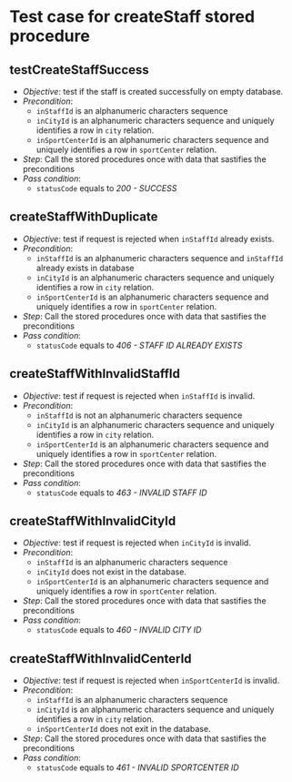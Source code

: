 Test case for createStaff stored procedure
===

testCreateStaffSuccess
---
+ _Objective_:  test if the staff is created successfully on empty database.
+ _Precondition_:
    + `inStaffId` is an alphanumeric characters sequence
    + `inCityId` is an alphanumeric characters sequence and uniquely identifies a row in `city` relation.
    + `inSportCenterId` is an alphanumeric characters sequence and uniquely identifies a row in `sportCenter` relation.
+ _Step_: Call the stored procedures once with data that sastifies the preconditions
+ _Pass condition_:
    + `statusCode` equals to *200 - SUCCESS*


createStaffWithDuplicate
---
+ _Objective_: test if request is rejected when `inStaffId` already exists.
+ _Precondition_:
    + `inStaffId` is an alphanumeric characters sequence and `inStaffId` already exists in database
    + `inCityId` is an alphanumeric characters sequence and uniquely identifies a row in `city` relation.
    + `inSportCenterId` is an alphanumeric characters sequence and uniquely identifies a row in `sportCenter` relation.
+ _Step_: Call the stored procedures once with data that sastifies the preconditions
+ _Pass condition_:
    + `statusCode` equals to *406 - STAFF ID ALREADY EXISTS*


createStaffWithInvalidStaffId
---
+ _Objective_: test if request is rejected when `inStaffId` is invalid.
+ _Precondition_:
    + `inStaffId` is not an alphanumeric characters sequence
    + `inCityId` is an alphanumeric characters sequence and uniquely identifies a row in `city` relation.
    + `inSportCenterId` is an alphanumeric characters sequence and uniquely identifies a row in `sportCenter` relation.
+ _Step_: Call the stored procedures once with data that sastifies the preconditions
+ _Pass condition_:
    + `statusCode` equals to *463 - INVALID STAFF ID*


createStaffWithInvalidCityId
---
+ _Objective_: test if request is rejected when `inCityId` is invalid.
+ _Precondition_:
    + `inStaffId` is an alphanumeric characters sequence
    + `inCityId` does not exist in the database.
    + `inSportCenterId` is an alphanumeric characters sequence and uniquely identifies a row in `sportCenter` relation.
+ _Step_: Call the stored procedures once with data that sastifies the preconditions
+ _Pass condition_:
    + `statusCode` equals to *460 - INVALID CITY ID*


createStaffWithInvalidCenterId
---
+ _Objective_: test if request is rejected when `inSportCenterId` is invalid.
+ _Precondition_:
    + `inStaffId` is an alphanumeric characters sequence
    + `inCityId` is an alphanumeric characters sequence and uniquely identifies a row in `city` relation.
    + `inSportCenterId` does not exit in the database.
+ _Step_: Call the stored procedures once with data that sastifies the preconditions
+ _Pass condition_:
    + `statusCode` equals to *461 - INVALID SPORTCENTER ID*
